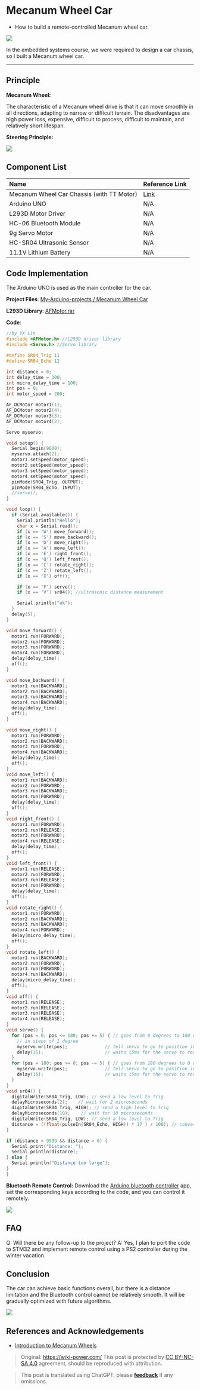 # Mecanum Wheel Car

- How to build a remote-controlled Mecanum wheel car.

![](https://img.wiki-power.com/d/wiki-media/img/car2.jpg)

In the embedded systems course, we were required to design a car chassis, so I built a Mecanum wheel car.

---

## Principle

**Mecanum Wheel:**

The characteristic of a Mecanum wheel drive is that it can move smoothly in all directions, adapting to narrow or difficult terrain. The disadvantages are high power loss, expensive, difficult to process, difficult to maintain, and relatively short lifespan.

**Steering Principle:**

![](https://img.wiki-power.com/d/wiki-media/img/麦轮.jpg)

## Component List

| Name                             | Reference Link                                                                                          |
| :------------------------------- | :------------------------------------------------------------------------------------------------------ |
| Mecanum Wheel Car Chassis (with TT Motor) | [Link](https://item.taobao.com/item.htm?spm=a1z09.2.0.0.38a72e8dxRlUyK&id=568708608416&_u=52dvbet6405e) |
| Arduino UNO                      | N/A                                                                                                     |
| L293D Motor Driver               | N/A                                                                                                     |
| HC-06 Bluetooth Module           | N/A                                                                                                     |
| 9g Servo Motor                   | N/A                                                                                                     |
| HC-SR04 Ultrasonic Sensor        | N/A                                                                                                     |
| 11.1V Lithium Battery            | N/A                                                                                                     |

## Code Implementation

The Arduino UNO is used as the main controller for the car.

**Project Files**: [My-Arduino-projects / Mecanum Wheel Car](https://github.com/linyuxuanlin/My-Arduino-projects/tree/master/麦轮小车)

**L293D Library**: [AFMotor.rar](https://github.com/linyuxuanlin/My-Arduino-projects/raw/master/麦轮小车/AFMotor.rar)

**Code**:

```cpp
//by YX Lin
#include <AFMotor.h> //L293D driver library
#include <Servo.h> //Servo library

#define SR04_Trig 11
#define SR04_Echo 12

int distance = 0;
int delay_time = 300;
int micro_delay_time = 100;
int pos = 0;
int motor_speed = 200;

AF_DCMotor motor1(1);
AF_DCMotor motor2(4);
AF_DCMotor motor3(3);
AF_DCMotor motor4(2);

Servo myservo;

void setup() {
  Serial.begin(9600);
  myservo.attach(2);
  motor1.setSpeed(motor_speed);
  motor2.setSpeed(motor_speed);
  motor3.setSpeed(motor_speed);
  motor4.setSpeed(motor_speed);
  pinMode(SR04_Trig, OUTPUT);
  pinMode(SR04_Echo, INPUT);
  //serve();
}

void loop() {
  if (Serial.available()) {
    Serial.println("Hello");
    char x = Serial.read();
    if (x == 'W') move_forward();
    if (x == 'S') move_backward();
    if (x == 'D') move_right();
    if (x == 'A') move_left();
    if (x == 'E') right_front();
    if (x == 'Q') left_front();
    if (x == 'C') rotate_right();
    if (x == 'Z') rotate_left();
    if (x == 'X') off();

    if (x == 'F') serve();
    if (x == 'V') sr04(); //ultrasonic distance measurement

    Serial.println("ok");
  }
  delay(5);
}

void move_forward() {
  motor1.run(FORWARD);
  motor2.run(FORWARD);
  motor3.run(FORWARD);
  motor4.run(FORWARD);
  delay(delay_time);
  off();
}

void move_backward() {
  motor1.run(BACKWARD);
  motor2.run(BACKWARD);
  motor3.run(BACKWARD);
  motor4.run(BACKWARD);
  delay(delay_time);
  off();
}
```

```cpp
void move_right() {
  motor1.run(FORWARD);
  motor2.run(BACKWARD);
  motor3.run(FORWARD);
  motor4.run(BACKWARD);
  delay(delay_time);
  off();
}
void move_left() {
  motor1.run(BACKWARD);
  motor2.run(FORWARD);
  motor3.run(BACKWARD);
  motor4.run(FORWARD);
  delay(delay_time);
  off();
}
void right_front() {
  motor1.run(FORWARD);
  motor2.run(RELEASE);
  motor3.run(FORWARD);
  motor4.run(RELEASE);
  delay(delay_time);
  off();
}
void left_front() {
  motor1.run(RELEASE);
  motor2.run(FORWARD);
  motor3.run(RELEASE);
  motor4.run(FORWARD);
  delay(delay_time);
  off();
}
void rotate_right() {
  motor1.run(FORWARD);
  motor2.run(BACKWARD);
  motor3.run(BACKWARD);
  motor4.run(FORWARD);
  delay(micro_delay_time);
  off();
}
void rotate_left() {
  motor1.run(BACKWARD);
  motor2.run(FORWARD);
  motor3.run(FORWARD);
  motor4.run(BACKWARD);
  delay(micro_delay_time);
  off();
}
void off() {
  motor1.run(RELEASE);
  motor2.run(RELEASE);
  motor3.run(RELEASE);
  motor4.run(RELEASE);
}
void serve() {
  for (pos = 0; pos <= 180; pos += 5) { // goes from 0 degrees to 180 degrees
    // in steps of 1 degree
    myservo.write(pos);              // tell servo to go to position in variable 'pos'
    delay(15);                       // waits 15ms for the servo to reach the position
  }
  for (pos = 180; pos >= 0; pos -= 5) { // goes from 180 degrees to 0 degrees
    myservo.write(pos);              // tell servo to go to position in variable 'pos'
    delay(15);                       // waits 15ms for the servo to reach the position
  }
}
void sr04() {
  digitalWrite(SR04_Trig, LOW); // send a low level to Trig
  delayMicroseconds(2);    // wait for 2 microseconds
  digitalWrite(SR04_Trig, HIGH); // send a high level to Trig
  delayMicroseconds(10);    // wait for 10 microseconds
  digitalWrite(SR04_Trig, LOW); // send a low level to Trig
  distance = ((float(pulseIn(SR04_Echo, HIGH)) * 17 ) / 100); // convert the echo time to millimeters and subtract the distance difference
}
```

```cpp
if (distance < 9999 && distance > 0) {
  Serial.print("Distance: ");
  Serial.println(distance);
} else {
  Serial.println("Distance too large");
}
}
```

**Bluetooth Remote Control:** Download the [Arduino bluetooth controller](https://github.com/linyuxuanlin/My-Arduino-projects/raw/master/麦轮小车/Arduino%20bluetooth%20controller.apk) app, set the corresponding keys according to the code, and you can control it remotely.

![](https://img.wiki-power.com/d/wiki-media/img/蓝牙.png)

## FAQ

Q: Will there be any follow-up to the project? A: Yes, I plan to port the code to STM32 and implement remote control using a PS2 controller during the winter vacation.

## Conclusion

The car can achieve basic functions overall, but there is a distance limitation and the Bluetooth control cannot be relatively smooth. It will be gradually optimized with future algorithms.

![](https://img.wiki-power.com/d/wiki-media/img/car1.jpg)

## References and Acknowledgements

- [Introduction to Mecanum Wheels](https://zhuanlan.zhihu.com/p/20282234)

> Original: <https://wiki-power.com/>
> This post is protected by [CC BY-NC-SA 4.0](https://creativecommons.org/licenses/by/4.0/deed.en) agreement, should be reproduced with attribution.

> This post is translated using ChatGPT, please [**feedback**](https://github.com/linyuxuanlin/Wiki_MkDocs/issues/new) if any omissions.